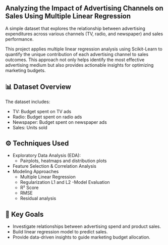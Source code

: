 ## Analyzing the Impact of Advertising Channels on Sales Using Multiple Linear Regression

A simple dataset that explores the relationship between advertising expenditures across various channels (TV, radio, and newspaper) and sales performance.

This project applies multiple linear regression analysis using Scikit-Learn to quantify the unique contribution of each advertising channel to sales outcomes. This approach not only helps identify the most effective advertising medium but also provides actionable insights for optimizing marketing budgets.


## 📊 Dataset Overview

The dataset includes:

- TV: Budget spent on TV ads
- Radio: Budget spent on radio ads
- Newspaper: Budget spent on newspaper ads
- Sales: Units sold


## ⚙️ Techniques Used

- Exploratory Data Analysis (EDA):
    - Pairplots, heatmaps and distribution plots
- Feature Selection & Correlation Analysis
- Modeling Approaches
    - Multiple Linear Regression
    - Regularization L1 and L2
-Model Evaluation
    - R² Score
    - RMSE
    - Residual analysis


## 🎯 Key Goals

- Investigate relationships between advertising spend and product sales.
- Build linear regression model to predict sales.
- Provide data-driven insights to guide marketing budget allocation.